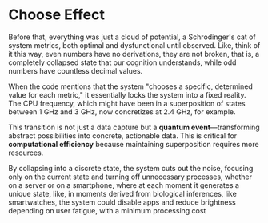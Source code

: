 # Choose Effect

Before that, everything was just a cloud of potential, a Schrodinger's cat of system metrics, both optimal and dysfunctional until observed. Like, think of it this way, even numbers have no derivations, they are not broken, that is, a completely collapsed state that our cognition understands, while odd numbers have countless decimal values.

When the code mentions that the system "chooses a specific, determined value for each metric," it essentially locks the system into a fixed reality. The CPU frequency, which might have been in a superposition of states between 1 GHz and 3 GHz, now concretizes at 2.4 GHz, for example.&#x20;

This transition is not just a data capture but a **quantum event**—transforming abstract possibilities into concrete, actionable data. This is critical for **computational efficiency** because maintaining superposition requires more resources.&#x20;

By collapsing into a discrete state, the system cuts out the noise, focusing only on the current state and turning off unnecessary processes, whether on a server or on a smartphone, where at each moment it generates a unique state, like, in moments derived from biological inferences, like smartwatches, the system could disable apps and reduce brightness depending on user fatigue, with a minimum processing cost
